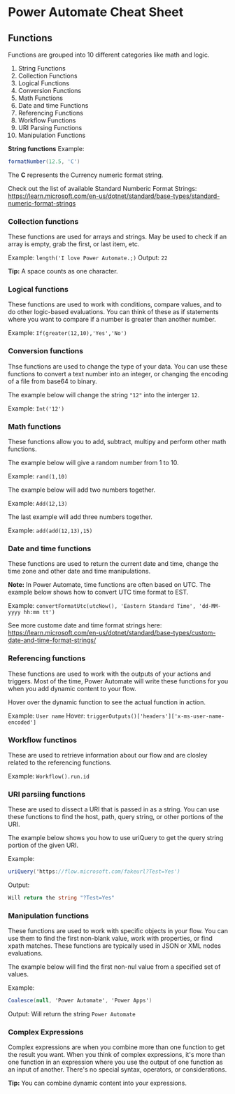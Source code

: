 # Power Automate Cheat Sheet

## Functions

Functions are grouped into 10 different categories like math and logic.

1. String Functions
2. Collection Functions
3. Logical Functions
4. Conversion Functions
5. Math Functions
6. Date and time Functions
7. Referencing Functions
8. Workflow Functions
9. URI Parsing Functions
10. Manipulation Functions

**String functions**
Example: 
~~~C#
formatNumber(12.5, 'C')
~~~

The **C** represents the Currency numeric format string. 

Check out the list of available Standard Numberic Format Strings:
https://learn.microsoft.com/en-us/dotnet/standard/base-types/standard-numeric-format-strings

### Collection functions
These functions are used for arrays and strings. May be used to check if an array is empty, grab the first, or last item, etc.

Example: `length('I love Power Automate.;)`
Output: `22`

**Tip:** A space counts as one character. 

### Logical functions
These functions are used to work with conditions, compare values, and to do other logic-based evaluations. You can think of these as if statements where you want to compare if a number is greater than another number.

Example: `If(greater(12,10),'Yes','No')`

### Conversion functions
Thse functions are used to change the type of your data. You can use these functions to convert a text number into an integer, or changing the encoding of a file from base64 to binary.

The example below will change the string `"12"` into the interger `12`.

Example: `Int('12')`

### Math functions
These functions allow you to add, subtract, multipy and perform other math functions.

The example below will give a random number from 1 to 10.

Example: `rand(1,10)`

The example below will add two numbers together.

Example: `Add(12,13)`

The last example will add three numbers together.

Example: `add(add(12,13),15)`

### Date and time functions
These functions are used to return the current date and time, change the time zone and other date and time manipulations.

**Note:** In Power Automate, time functions are often based on UTC. The example below shows how to convert UTC time format to EST.

Example: `convertFormatUtc(utcNow(), 'Eastern Standard Time', 'dd-MM-yyyy hh:mm tt')`

See more custome date and time format strings here:
https://learn.microsoft.com/en-us/dotnet/standard/base-types/custom-date-and-time-format-strings/

### Referencing functions
These functions are used to work with the outputs of your actions and triggers. Most of the time, Power Automate will write these functions for you when you add dynamic content to your flow. 

Hover over the dynamic function to see the actual function in action.

Example: `User name` 
Hover: `triggerOutputs()['headers']['x-ms-user-name-encoded']`

### Workflow functinos
These are used to retrieve information about our flow and are closley related to the referencing functions.

Example: `Workflow().run.id`

### URI parsiing functions
These are used to dissect a URI that is passed in as a string. You can use these functions to find the host, path, query string, or other portions of the URI. 

The example below shows you how to use uriQuery to get the query string portion of the given URI.

Example: 
~~~C#
uriQuery('https://flow.microsoft.com/fakeurl?Test=Yes')
~~~

Output: 
~~~C#
Will return the string "?Test=Yes"
~~~

### Manipulation functions
These functions are used to work with specific objects in your flow. You can use them to find the first non-blank value, work with properties, or find xpath matches. These functions are typically used in JSON or XML nodes evaluations.

The example below will find the first non-nul value from a specified set of values.

Example: 
~~~C#
Coalesce(null, 'Power Automate', 'Power Apps')
~~~

Output: Will return the string `Power Automate`

### Complex Expressions

Complex expressions are when you combine more than one function to get the result you want. When you think of complex expressions, it's more than one function in an expression where you use the output of one function as an input of another. There's no special syntax, operators, or considerations.

**Tip:** You can combine dynamic content into your expressions. 